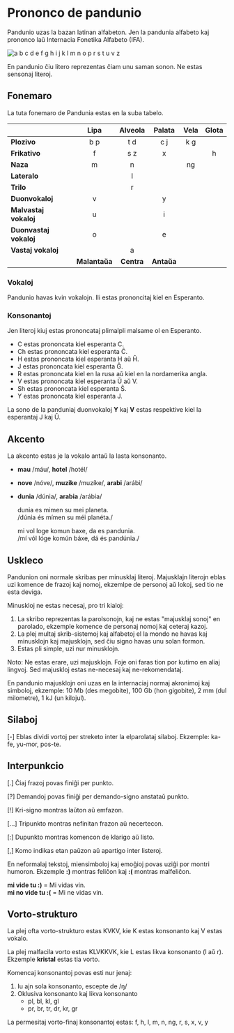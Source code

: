 # Prononco de pandunio

Pandunio uzas la bazan latinan alfabeton.
Jen la pandunia alfabeto
kaj prononco laŭ Internacia Fonetika Alfabeto (IFA).

![](http://www.pandunia.info/grafe/ABC.png "a b c d e f g h i j k l m n o p r s t u v z")

En pandunio ĉiu litero reprezentas ĉiam unu saman sonon.
Ne estas sensonaj literoj.

## Fonemaro

La tuta fonemaro de Pandunia estas en la suba tabelo.

|                    | Lipa    |Alveola  | Palata  | Vela    | Glota   |
|:-------------------|:-------:|:-------:|:-------:|:-------:|:-------:|
| **Plozivo**        | b p     | t d     | c j     | k g     |         |
| **Frikativo**      | f       | s z     | x       |         | h       |
| **Naza**           | m       | n       |         | ng      |         |
| **Lateralo**       |         | l       |         |         |         |
| **Trilo**          |         | r       |         |         |         |
| **Duonvokaloj**    | v       |         | y       |         |         |
|**Malvastaj vokaloj**| u      |         | i       |         |         |
|**Duonvastaj vokaloj** | o    |         | e       |         |         |
|**Vastaj vokaloj**  |         | a       |         |         |         |
|                |**Malantaŭa**|**Centra**|**Antaŭa**|       |         |


### Vokaloj

Pandunio havas kvin vokalojn.
Ili estas prononcitaj kiel en Esperanto.


### Konsonantoj

Jen literoj kiuj estas prononcataj plimalpli malsame ol en Esperanto.

- C estas prononcata kiel esperanta C.
- Ch estas prononcata kiel esperanta Ĉ.
- H estas prononcata kiel esperanta H aŭ Ĥ.
- J estas prononcata kiel esperanta Ĝ.
- R estas prononcata kiel en la rusa aŭ kiel en la nordamerika angla.
- V estas prononcata kiel esperanta Ŭ aŭ V.
- Sh estas prononcata kiel esperanta Ŝ.
- Y estas prononcata kiel esperanta J.

La sono de la panduniaj duonvokaloj **Y** kaj **V** estas respektive kiel la esperantaj J kaj Ŭ.

## Akcento

La akcento estas je la vokalo antaŭ la lasta konsonanto.

- **mau** /máu/, **hotel** /hotél/
- **nove** /nóve/, **muzike** /muzíke/, **arabi** /arábi/
- **dunia** /dúnia/, **arabia** /arábia/

     dunia es mimen su mei planeta.  
    /dúnia és mímen su méi planéta./

     mi vol loge komun baxe, da es pandunia.  
    /mí vól lóge komún báxe, dá és pandúnia./


## Uskleco

Pandunion oni normale skribas per minusklaj literoj.  Majusklajn literojn eblas
uzi komence de frazoj kaj nomoj, ekzemlpe de personoj aŭ lokoj, sed tio ne esta
deviga.

Minuskloj ne estas necesaj, pro tri kialoj:

1. La skribo reprezentas la parolsonojn, kaj ne estas "majusklaj sonoj" en
   parolado, ekzemple komence de personaj nomoj kaj ceteraj kazoj.
2. La plej multaj skrib-sistemoj kaj alfabetoj el la mondo ne havas kaj
   minusklojn kaj majusklojn, sed ĉiu signo havas unu solan formon.
3. Estas pli simple, uzi nur minusklojn.

Noto: Ne estas erare, uzi majusklojn. Foje oni faras tion por kutimo en aliaj
lingvoj. Sed majuskloj estas ne-necesaj kaj ne-rekomendataj.

En pandunio majusklojn oni uzas en la internaciaj normaj akronimoj kaj
simboloj, ekzemple: 10 Mb (des megobite), 100 Gb (hon gigobite), 2 mm (dul
milometre), 1 kJ (un kilojul).

## Silaboj

[-] Eblas dividi vortoj per streketo inter la elparolataj silaboj. Ekzemple:
ka-fe, yu-mor, pos-te.

## Interpunkcio

[.] Ĉiaj frazoj povas finiĝi per punkto.

[?] Demandoj povas finiĝi per demando-signo anstataŭ punkto.

[!] Kri-signo montras laŭton aŭ emfazon.

[...] Tripunkto montras nefinitan frazon aŭ necertecon.

[:] Dupunkto montras komencon de klarigo aŭ listo.

[,] Komo indikas etan paŭzon aŭ apartigo inter listeroj.

En neformalaj tekstoj, miensimboloj kaj emoĝioj povas uziĝi por montri humoron.
Ekzemple **:)** montras feliĉon kaj **:(** montras malfeliĉon.

**mi vide tu :)**
= Mi vidas vin.  
**mi no vide tu :(**
= Mi ne vidas vin.


## Vorto-strukturo

La plej ofta vorto-strukturo estas KVKV, kie K estas konsonanto kaj V estas vokalo.

La plej malfacila vorto estas KLVKKVK, kie L estas likva konsonanto (l aŭ r).
Ekzemple **kristal** estas tia vorto.

Komencaj konsonantoj povas esti nur jenaj:

1. Iu ajn sola konsonanto, escepte de /ŋ/
2. Oklusiva konsonanto kaj likva konsonanto
    - pl, bl, kl, gl
    - pr, br, tr, dr, kr, gr

La permesitaj vorto-finaj konsonantoj estas:
f, h, l, m, n, ng, r, s, x, v, y

